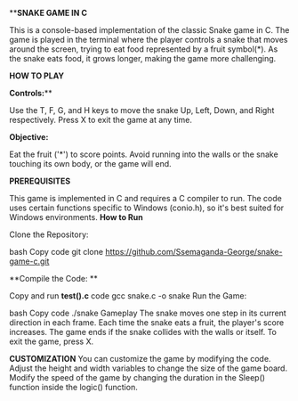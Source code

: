 ****SNAKE GAME IN C**

This is a console-based implementation of the classic Snake game in C. The game is played in the terminal where the player controls a snake that moves around the screen, trying to eat food represented by a fruit symbol(*). As the snake eats food, it grows longer, making the game more challenging.

**HOW TO PLAY**

**Controls:****

Use the T, F, G, and H keys to move the snake Up, Left, Down, and Right respectively.
Press X to exit the game at any time.

**Objective:**

Eat the fruit ('*') to score points.
Avoid running into the walls or the snake touching its own body, or the game will end.

**PREREQUISITES**

This game is implemented in C and requires a C compiler to run.
The code uses certain functions specific to Windows (conio.h), so it's best suited for Windows environments.
**How to Run**

Clone the Repository:

bash
Copy code
git clone https://github.com/Ssemaganda-George/snake-game-c.git

**Compile the Code: **

Copy and run **test().c** code 
gcc snake.c -o snake
Run the Game:

bash
Copy code
./snake
Gameplay
The snake moves one step in its current direction in each frame.
Each time the snake eats a fruit, the player's score increases.
The game ends if the snake collides with the walls or itself.
To exit the game, press X.

**CUSTOMIZATION**
You can customize the game by modifying the code.
Adjust the height and width variables to change the size of the game board.
Modify the speed of the game by changing the duration in the Sleep() function inside the logic() function.









